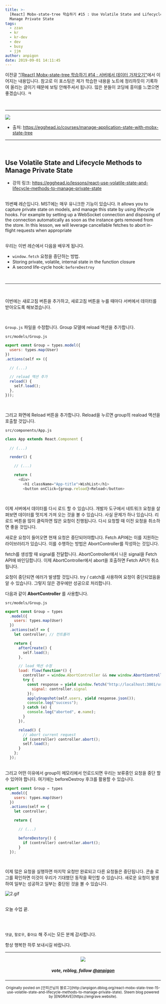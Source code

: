 ```yaml
---
title: >-
  [React] Mobx-state-tree 학습하기 #15 : Use Volatile State and Lifecycle Methods to
  Manage Private State
tags:
  - zzan
  - kr
  - kr-dev
  - dev
  - busy
  - jjm
author: anpigon
date: 2019-09-01 14:11:45
---
```


이전글 ["\[React\] Mobx-state-tree 학습하기 #14 : 서버에서 데이터 가져오기"](/zzan/@anpigon/react-mobx-state-tree-14)에서 이어지는 내용입니다. 참고로 이 포스팅은 제가 학습한 내용을 노트에 정리하듯이 기록하여 올리는 글이기 때문에 보팅 안해주셔서 됩니다.  많은 분들이 코딩에 흥미를  느꼈으면 좋겠습니다.  ㅋ

<br>

***

![](https://files.steempeak.com/file/steempeak/anpigon/sYISPibs-E1848CE185A6E18486E185A9E186A820E1848BE185A5E186B9E18482E185B3E186AB20E18483E185B5E1848CE185A1E1848BE185B5E186AB.png)
* 출처: https://egghead.io/courses/manage-application-state-with-mobx-state-tree

***

<br>

## Use Volatile State and Lifecycle Methods to Manage Private State

* 강의 링크: https://egghead.io/lessons/react-use-volatile-state-and-lifecycle-methods-to-manage-private-state

<br>15번째 레슨입니다. MST에는 매우 유니크한 기능이 있습니다. It allows you to capture private state on models, and manage this state by using lifecycle hooks. For example by setting up a WebSocket connection and disposing of the connection automatically as soon as the instance gets removed from the store. In this lesson, we will leverage cancellable fetches to abort in-flight requests when appropriate

<br>우리는 이번 레슨에서 다음을 배우게 됩니다.

- `window.fetch` 요청을 중단하는 방법.
- Storing private, volatile, internal state in the function closure
- A second life-cycle hook: `beforeDestroy`

<br>

***

<br>

이번에는 새로고침 버튼을 추가하고, 새로고침 버튼을 누를 때마다 서버에서 데이터를 받아오도록 해보겠습니다.

<br>

`Group.js` 파일을 수정합니다. Group 모델에 reload 액션을 추가합니다.

`src/models/Group.js`

```js
export const Group = types.model({
  users: types.map(User)
})
.actions(self => ({

  // (...)

  // reload 액션 추가
  reload() {
    self.load();
  },
}));
```

<br>

그리고 화면에 Reload 버튼을 추가합니다. Reload을 누르면 group의 reaload 액션을 호출할 것입니다.

`src/components/App.js`

```js
class App extends React.Component {
	
  // (...)

  render() {

    // (...)

    return (
      <div>
        <h1 className="App-title">WishList</h1>
        <button onClick={group.reload}>Reload</button>
```

<br>

이제 서버에서 데이터를 다시 로드 할 수 있습니다. 개발자 도구에서 네트워크 요청을 살펴보면 데이터를 멋지게 가져 오는 것을 볼 수 있습니다.  사실 문제가 하나 있습니다. 리로드 버튼을 많이 클릭하면 많은 요청이 진행됩니다. 다시 요청할 때 이전 요청을 취소하면 좋을 것입니다.

새로운 요청이 들어오면 현재 요청은 중단되어야합니다. Fetch API에는 이를 지원하는 라이브러리가 있습니다. 이를 수행하는 방법은 AbortController를 작성하는 것입니다.

fetch를 생성할 때 signal를 전달합니다. AbortController에서 나온 signal을 Fetch API에 바인딩합니다. 이제 AbortController에서 abort을 호출하면 Fetch API가 취소됩니다.

요청이 중단되면 에러가 발생할 것입니다. try / catch를 사용하여 요청이 중단되었음을 알 수 있습니다. 그렇지 않은 경우에만 성공으로 처리합니다.

다음과 같이 **AbortController** 를 사용합니다.

`src/models/Group.js`

```js
export const Group = types
  .model({
    users: types.map(User)
  })
  .actions(self => {
    let controller; // 컨트롤러

    return {
      afterCreate() {
        self.load();
      },

      // load 액션 수정
      load: flow(function*() {
        controller = window.AbortController && new window.AbortController();
        try {
          const response = yield window.fetch("http://localhost:3001/users", {
            signal: controller.signal
          });
          applySnapshot(self.users, yield response.json());
          console.log("success");
        } catch (e) {
          console.log("aborted", e.name);
        }
      }),

      reload() {
        // abort current request
        if (controller) controller.abort();
        self.load();
      }
    };
  });
```

<br>그리고 어떤 이유에서 group이 메모리에서 언로드되면 우리는 보류중인 요청을 중단 할 수 있어야 합니다. 여기에는 beforeDestroy 후크를 활용할 수 있습니다.

```js
export const Group = types
  .model({
    users: types.map(User)
  })
  .actions(self => {
    let controller;

    return {

      // (...)

      beforeDestory() {
        if (controller) controller.abort();
      }
  });
```

<br>

이제 많은 요청을 실행하면 마지막 요청만 완료되고 다른 요청들은 중단됩니다. 콘솔 로그를 확인하면 이것이 우리가 기대했던 동작을 확인할 수 있습니다. 새로운 요청이 발생하여 일부는 성공하고 일부는 중단된 것을 볼 수 있습니다.

![2.gif](https://files.steempeak.com/file/steempeak/anpigon/Zqr3LQV5-2.gif)

<br>오늘 수업 끝.

<br>
<br>

 `댓글`, `팔로우`, `좋아요` 해 주시는 모든 분께 감사합니다.

항상 행복한 하루 보내시길 바랍니다.

*** 

<center><img src='https://steemitimages.com/400x0/https://cdn.steemitimages.com/DQmQmWhMN6zNrLmKJRKhvSScEgWZmpb8zCeE2Gray1krbv6/BC054B6E-6F73-46D0-88E4-C88EB8167037.jpeg'><h5>vote, reblog, follow <a href='https://www.steemzzang.com/@anpigon'>@anpigon</a></h5></center>

 

***
<center><sup>Originally posted on [안피곤님의 블로그](http://anpigon.dblog.org/react-mobx-state-tree-15-use-volatile-state-and-lifecycle-methods-to-manage-private-state). Steem blog powered by [ENGRAVE](https://engrave.website).</sup></center>